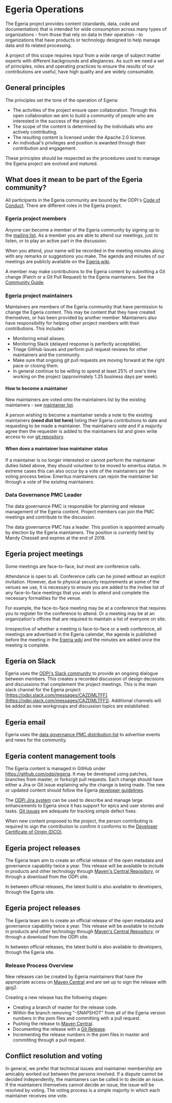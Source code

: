 <!-- SPDX-License-Identifier: Apache-2.0 -->
<!-- Copyright Contributors to the Egeria project. -->

# Egeria Operations

The Egeria project provides content (standards, data, code and documentation) that is intended for wide consumption
across many types of organizations - from those that rely on data in their operation - to organizations that have products
or technology designed to help manage data and its related processing.

A project of this scope requires input from a wide range of subject matter experts with different backgrounds and allegiances.
As such we need a set of principles, roles and operating practices to ensure the results of our contributions are useful,
have high quality and are widely consumable.

## General principles

The principles set the tone of the operation of Egeria:

* The activities of the project ensure open collaboration.
Through this open collaboration we aim to build a community of people who are interested in the success of the project.
* The scope of the content is determined by the individuals who are actively contributing.
* The resulting content is licensed under the Apache 2.0 license.
* An individual's privileges and position is awarded through their contribution and engagement.

These principles should be respected as the procedures used to manage the Egeria project are evolved and matured.

## What does it mean to be part of the Egeria community?

All participants in the Egeria community are bound by the ODPi's
[Code of Conduct](https://github.com/odpi/specs/wiki/ODPi-Code-of-Conduct).
There are different roles in the Egeria project.

### Egeria project members

Anyone can become a member of the Egeria community by signing up to the [mailing
list](https://lists.odpi.org/g/odpi-pmc-datagovernance).
As a member you are able to attend our meetings, just to listen, or to play an active part in the discussion.

When you attend, your name will be recorded in the meeting minutes along with any remarks or suggestions you make.
The agenda and minutes of our meetings are publicly available on the [Egeria wiki](https://github.com/odpi/egeria/wiki).

A member may make contributions to the Egeria content by submitting a
Git change (Patch or a Git Pull Request) to the Egeria maintainers.
See the [Community Guide](./Community-Guide.md).

### Egeria project maintainers

Maintainers are members of the Egeria community that have permission to change the Egeria content.
This may be content that they have created themselves, or has been provided by another member.
Maintainers also have responsibility for helping other project members with their contributions.
This includes:
* Monitoring email aliases.
* Monitoring Slack (delayed response is perfectly acceptable).
* Triage GitHub issues and perform pull request reviews for other maintainers and the community.
* Make sure that ongoing git pull requests are moving forward at the right pace or closing them.
* In general continue to be willing to spend at least 25% of one's time
working on the project (approximately 1.25 business days per week).

#### How to become a maintainer

New maintainers are voted onto the maintainers list by the existing maintainers - see
[maintainer list](./MAINTAINERS.md).

A person wishing to become a maintainer sends a note to the existing maintainers **(need dist list here)**
listing their Egeria contributions to date and requesting to be made a maintainer.
The maintainers vote and if a majority agree then the requester
is added to the maintainers list and given write access to our
[git repository](https://github.com/odpi/egeria).

#### When does a maintainer lose maintainer status

If a maintainer is no longer interested or cannot perform the maintainer duties listed above, they
should volunteer to be moved to emeritus status. In extreme cases this can also occur by a vote of
the maintainers per the voting process below.
Emeritus maintainers can rejoin the maintainer list through a vote of the
existing maintainers.

### Data Governance PMC Leader

The data governance PMC is responsible for planning and release management of the
Egeria content.
Project members can join the PMC meetings and contribute to the discussion.

The data governance PMC has a leader.  This position is appointed annually by election by the Egeria maintainers.
The position is currently held by Mandy Chessell and expires at the end of 2018.

## Egeria project meetings

Some meetings are face-to-face, but most are conference calls.

Attendance is open to all.  Conference calls can be joined without an explicit invitation.
However, due to physical security requirements at some of the venues we use,
it is necessary to ensure you are added to the invitee list of any face-to-face meetings
that you wish to attend and complete the necessary formalities for the venue.

For example, the face-to-face meeting may be at a conference that requires you to register for the conference to attend.
Or a meeting may be at an organization's offices that are required to maintain a list of everyone on site.

Irrespective of whether a meeting is face-to-face or a web conference, all meetings are advertised in the Egeria calendar,
the agenda is published before the meeting in the [Egeria wiki](https://github.com/odpi/egeria/wiki)
and the minutes are added once the meeting is complete.

## Egeria on Slack

Egeria uses the [ODPi's Slack community](http://slack.odpi.org/) to provide an ongoing dialogue between members.
This creates a recorded discussion of design decisions and discussions that complement the project meetings.
This is the main slack channel for the Egeria project:
[https://odpi.slack.com/messages/CAZDMLTFF](https://odpi.slack.com/messages/CAZDMLTFF]).
Additional channels will be added as new workgroups and discussion topics are established.

## Egeria email

Egeria uses the [data governance PMC distribution list](https://lists.odpi.org/g/odpi-pmc-datagovernance)
to advertise events and news for the community.

## Egeria content management tools

The Egeria content is managed in GitHub under https://github.com/odpi/egeria.
It may be developed using patches, branches from master, or forks/git pull requests.
Each change should have either a Jira or Git issue explaining why the change is being made.
The new or updated content should follow the Egeria
[developer guidelines](https://odpi.github.io/egeria/developer-resources/Developer-Guidelines).

The [ODPi Jira system](https://jira.odpi.org/projects/EGERIA) can be used to describe and manage large
enhancements to Egeria since it has support for epics and user stories and tasks.
[Git issues](https://github.com/odpi/egeria/issues) are adequate for tracking simple defect fixes.

When new content proposed to the project, the person contributing is required to sign the contribution
to confirm it conforms to the [Developer Certificate of Origin (DCO)](https://developercertificate.org/).

## Egeria project releases

The Egeria team aim to create an official release of the open metadata and governance capability twice a year.
This release will be available to include in products and other technology through
[Maven's Central Repository](https://search.maven.org), or through a download from the ODPi site.

In between official releases, the latest build is also available to developers, through the Egeria site.

## Egeria project releases

The Egeria team aim to create an official release of the open metadata and governance capability twice a year.
This release will be available to include in products and other technology through
[Maven's Central Repository](https://search.maven.org), or through a download from the ODPi site.

In between official releases, the latest build is also available to developers, through the Egeria site.

### Release Process Overview

New releases can be created by Egeria maintainers that have the appropriate access
on [Maven Central](https://oss.sonatype.org) and are set up to sign the release with gpg2.

Creating a new release has the following stages:

* Creating a branch of master for the release code.
* Within the branch removing "-SNAPSHOT" from all of the Egeria version numbers in the pom files and committing with a pull request.
* Pushing the release to [Maven Central](https://oss.sonatype.org).
* Documenting the release with a [Git Release](https://github.com/odpi/egeria/releases).
* Incrementing the release numbers in the pom files in master and committing through a pull request.

## Conflict resolution and voting

In general, we prefer that technical issues and maintainer membership are amicably worked out
between the persons involved. If a dispute cannot be decided independently, the maintainers can be
called in to decide an issue. If the maintainers themselves cannot decide an issue, the issue will
be resolved by voting. The voting process is a simple majority in which each maintainer receives one vote.

